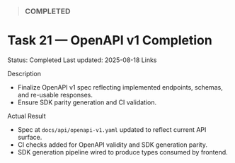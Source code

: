<!--
File: 21-openapi-v1-completion.md
Purpose: Task log for finishing the OpenAPI v1 spec and ensuring parity with code and SDK.
All Rights Reserved. Arodi Emmanuel
-->

> ### COMPLETED

# Task 21 — OpenAPI v1 Completion

Status: Completed Last updated: 2025-08-18 Links

Description

- Finalize OpenAPI v1 spec reflecting implemented endpoints, schemas, and
  re-usable responses.
- Ensure SDK parity generation and CI validation.

Actual Result

- Spec at `docs/api/openapi-v1.yaml` updated to reflect current API surface.
- CI checks added for OpenAPI validity and SDK generation parity.
- SDK generation pipeline wired to produce types consumed by frontend.
